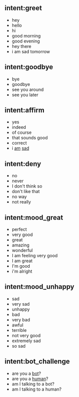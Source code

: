 ## intent:greet
- hey
- hello
- hi
- good morning
- good evening
- hey there
- i am sad tomorrow

## intent:goodbye
- bye
- goodbye
- see you around
- see you later

## intent:affirm
- yes
- indeed
- of course
- that sounds good
- correct
- i [am](human) [sad](bot)

## intent:deny
- no
- never
- I don't think so
- don't like that
- no way
- not really

## intent:mood_great
- perfect
- very good
- great
- amazing
- wonderful
- I am feeling very good
- I am great
- I'm good
- i'm alright

## intent:mood_unhappy
- sad
- very sad
- unhappy
- bad
- very bad
- awful
- terrible
- not very good
- extremely sad
- so sad

## intent:bot_challenge
- are you a [bot](bot)?
- are you a [human](human)?
- am I talking to a bot?
- am I talking to a human?
